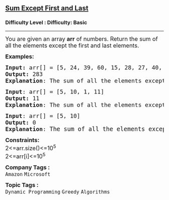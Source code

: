 <h2><a href="https://www.geeksforgeeks.org/problems/max-length-chain/1?page=2&difficulty=Basic&sortBy=submissions">Sum Except First and Last</a></h2><h3>Difficulty Level : Difficulty: Basic</h3><hr><div class="problems_problem_content__Xm_eO"><p><span style="font-size: 18px;">You are given an array <strong>arr</strong> of numbers. Return the sum of all the elements except the first and last elements.</span></p>
<p><span style="font-size: 18px;"><strong>Examples:</strong></span></p>
<pre><span style="font-size: 18px;"><strong>Input: </strong>arr[] = [5, 24, 39, 60, 15, 28, 27, 40, 50, 90]
<strong>Output:</strong> 283
<strong>Explanation</strong>: The sum of all the elements except the first and last element is 283.
</span></pre>
<pre><span style="font-size: 18px;"><strong>Input</strong>: arr[] = [5, 10, 1, 11]
<strong>Output:</strong> 11
<strong>Explanation</strong>: The sum of all the elements except the first and last element is 11.
</span></pre>
<pre><span style="font-size: 18px;"><strong>Input</strong>: arr[] = [5, 10]
<strong>Output:</strong> 0
<strong>Explanation</strong>: </span><span style="font-size: 14pt;">The sum of all the elements except the first and last element is 0.</span></pre>
<p><span style="font-size: 18px;"><strong>Constraints:</strong><br>2&lt;=arr.size()&lt;=10<sup>5<br></sup>2&lt;=arr[i]&lt;=10<sup>5</sup><sup><br></sup></span></p></div><p><span style=font-size:18px><strong>Company Tags : </strong><br><code>Amazon</code>&nbsp;<code>Microsoft</code>&nbsp;<br><p><span style=font-size:18px><strong>Topic Tags : </strong><br><code>Dynamic Programming</code>&nbsp;<code>Greedy</code>&nbsp;<code>Algorithms</code>&nbsp;